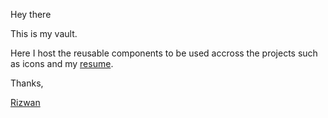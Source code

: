 Hey there

This is my vault.

Here I host the reusable components to be used accross the projects such as icons and my [resume](https://irizwankhan.github.io/utils/files/Mohammed_Rizwan_Khan.pdf).

Thanks,

[Rizwan](https://irizwan.com)
